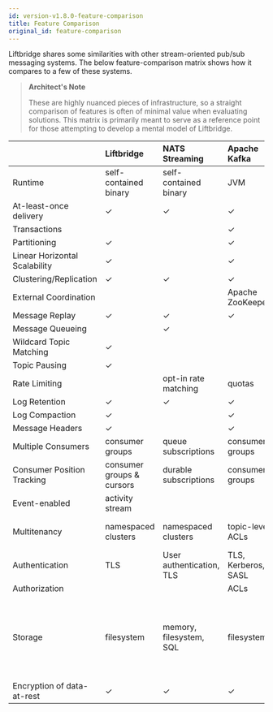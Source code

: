 ```yaml
---
id: version-v1.8.0-feature-comparison
title: Feature Comparison
original_id: feature-comparison
---
```


Liftbridge shares some similarities with other stream-oriented pub/sub
messaging systems. The below feature-comparison matrix shows how it compares to
a few of these systems. 

> **Architect's Note**
>
> These are highly nuanced pieces of infrastructure, so a straight comparison
> of features is often of minimal value when evaluating solutions. This matrix
> is primarily meant to serve as a reference point for those attempting to
> develop a mental model of Liftbridge.

|  | Liftbridge | NATS Streaming | Apache Kafka | Apache Pulsar |
|:----|:----|:----|:----|:----|
| Runtime | self-contained binary | self-contained binary | JVM | JVM |
| At-least-once delivery | ✓ | ✓ | ✓ | ✓ |
| Transactions |  |  | ✓ |  |
| Partitioning | ✓ |  | ✓ | ✓ |
| Linear Horizontal Scalability | ✓ |  | ✓ | ✓ |
| Clustering/Replication | ✓ | ✓ | ✓ | ✓ |
| External Coordination |  |  | Apache ZooKeeper | Apache ZooKeeper |
| Message Replay | ✓ | ✓ | ✓ | ✓ |
| Message Queueing |  | ✓ |  | ✓ |
| Wildcard Topic Matching | ✓ | |  | |
| Topic Pausing | ✓ | |  | |
| Rate Limiting |  | opt-in rate matching | quotas | publish rate limiting |
| Log Retention | ✓ | ✓ | ✓ | ✓ |
| Log Compaction | ✓ |  | ✓ | ✓ |
| Message Headers | ✓ |  | ✓ | ✓ |
| Multiple Consumers | consumer groups | queue subscriptions | consumer groups | subscriptions |
| Consumer Position Tracking | consumer groups & cursors | durable subscriptions | consumer groups | cursors |
| Event-enabled | activity stream | | | |
| Multitenancy | namespaced clusters | namespaced clusters | topic-level ACLs | multitenant shared cluster |
| Authentication | TLS | User authentication, TLS | TLS, Kerberos, SASL | TLS, Kerberos, JWT, Athenz |
| Authorization | | | ACLs | ACLs |
| Storage | filesystem | memory, filesystem, SQL| filesystem | filesystem (Apache BookKeeper), tiered storage (Amazon S3, Google Cloud Storage) |
| Encryption of data-at-rest | ✓ | ✓ | ✓ | ✓ |
